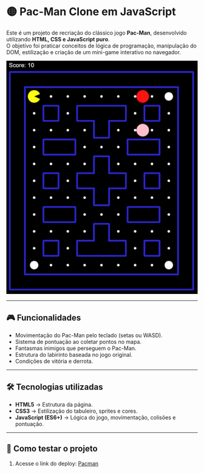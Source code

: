 # 🟡 Pac-Man Clone em JavaScript

Este é um projeto de recriação do clássico jogo **Pac-Man**, desenvolvido utilizando **HTML, CSS e JavaScript puro**.  
O objetivo foi praticar conceitos de lógica de programação, manipulação do DOM, estilização e criação de um mini-game interativo no navegador.  

![Pacman Demo](./project-image.png)

---

## 🎮 Funcionalidades
- Movimentação do Pac-Man pelo teclado (setas ou WASD).  
- Sistema de pontuação ao coletar pontos no mapa.  
- Fantasmas inimigos que perseguem o Pac-Man.  
- Estrutura do labirinto baseada no jogo original.  
- Condições de vitória e derrota.  

---

## 🛠️ Tecnologias utilizadas
- **HTML5** → Estrutura da página.  
- **CSS3** → Estilização do tabuleiro, sprites e cores.  
- **JavaScript (ES6+)** → Lógica do jogo, movimentação, colisões e pontuação.  

---

## 🚀 Como testar o projeto
1. Acesse o link do deploy: [Pacman](https://karathus.github.io/Pacman/)
